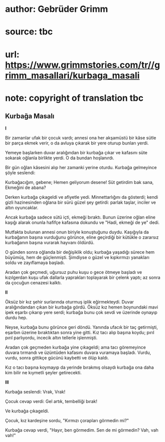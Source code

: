 # author: Gebrüder Grimm
# source: tbc
# url: https://www.grimmstories.com/tr//grimm_masallari/kurbaga_masali
# note: copyright of translation tbc

## Kurbağa Masalı 

**I**

Bir zamanlar ufak bir çocuk vardı; annesi ona her akşamüstü bir kâse
sütle bir parça ekmek verir, o da avluya çıkarak bir yere oturup bunları
yerdi.

Yemeye başlarken duvar aralığından bir kurbağa çıkar ve kafasını süte
sokarak oğlanla birlikte yerdi. O da bundan hoşlanırdı.

Bir gün oğlan kâsesini alıp her zamanki yerine oturdu. Kurbağa
gelmeyince şöyle seslendi:

Kurbağacığım, gebene;
Hemen geliyorum desene!
Süt getirdim bak sana,
Ekmeğini de abana?

Derken kurbağa çıkageldi ve afiyetle yedi. Minnettarlığını da gösterdi;
kendi gizli hazinesinden oğlana bir sürü güzel şey getirdi: parlak
taşlar, inciler ve altın oyuncaklar.

Ancak kurbağa sadece sütü içti, ekmeği bıraktı. Bunun üzerine oğlan
eline kaşığı alarak onunla hafifçe kafasına dokundu ve "Hadi, ekmeği de
ye" dedi.

Mutfakta bulunan annesi onun biriyle konuştuğunu duydu. Kaşığıyla da
kurbağanın başına vurduğunu görünce, eline geçirdiği bir kütükle o
zararsız kurbağanın başına vurarak hayvanı öldürdü.

O günden sonra oğlanda bir değişiklik oldu; kurbağa yaşadığı sürece hem
büyümüş, hem de güçlenmişti. Şimdiyse o güzel ve kıpkırmızı yanakları
soldu ve zayıflamaya başladı.

Aradan çok geçmedi, uğursuz puhu kuşu o gece ötmeye başladı ve
kızılgerdan kuşu ufak dallarla yaprakları toplayarak bir çelenk yaptı;
az sonra da çocuğun cenazesi kalktı.

**II**

Öksüz bir kız şehir surlarında oturmuş iplik eğirmekteydi. Duvar
aralığındandan çıkan bir kurbağa gördü. Öksüz kız hemen boynundaki mavi
ipek eşarbı çıkarıp yere serdi; kurbağa bunu çok sevdi ve üzerinde
oynayıp durdu hep.

Neyse, kurbağa bunu görünce geri döndü. Yanında ufacık bir taç
getirmişti, eşarbın üzerine bıraktıktan sonra yine gitti. Kız tacı alıp
başına koydu; pırıl pırıl parlıyordu, incecik altın tellerle işlenmişti.

Aradan çok geçmeden kurbağa yine çıkageldi; ama tacı göremeyince duvara
tırmandı ve üzüntüden kafasını duvara vuramaya başladı. Vurdu, vurdu,
sonra gittikçe gücünü kaybetti ve ölüp kaldı.

Kız o tacı başına koymayıp da yerinde bırakmış olsaydı kurbağa ona daha
kim bilir ne kıymetli şeyler getirecekti.

**III**

Kurbağa seslendi: Vrak, Vrak!

Çocuk cevap verdi: Gel artık, tembelliği bırak!

Ve kurbağa çıkageldi.

Çocuk, kız kardeşine sordu, "Kırmızı çorapları görmedin mi?"

Kurbağa cevap verdi, "Hayır, ben görmedim. Sen de mi görmedin? Vah, vah
vah!"
